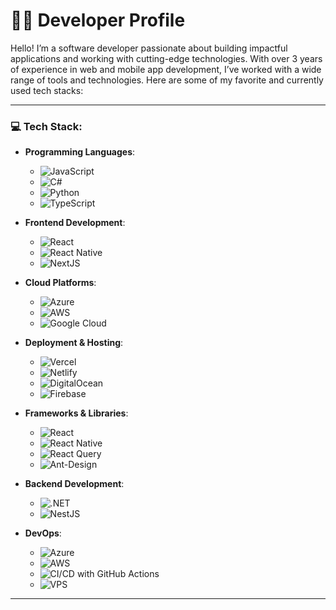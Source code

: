 # 👨‍💻 **Developer Profile**

Hello! I’m a software developer passionate about building impactful applications and working with cutting-edge technologies. With over 3 years of experience in web and mobile app development, I’ve worked with a wide range of tools and technologies. Here are some of my favorite and currently used tech stacks:

---

### 💻 **Tech Stack**:

- **Programming Languages**:
  - ![JavaScript](https://img.shields.io/badge/javascript-%23323330.svg?style=for-the-badge&logo=javascript&logoColor=%23F7DF1E)
  - ![C#](https://img.shields.io/badge/c%23-%23239120.svg?style=for-the-badge&logo=csharp&logoColor=white)
  - ![Python](https://img.shields.io/badge/python-3670A0?style=for-the-badge&logo=python&logoColor=ffdd54)
  - ![TypeScript](https://img.shields.io/badge/typescript-%23007ACC.svg?style=for-the-badge&logo=typescript&logoColor=white)

- **Frontend Development**:
  - ![React](https://img.shields.io/badge/react-%2320232a.svg?style=for-the-badge&logo=react&logoColor=%2361DAFB)
  - ![React Native](https://img.shields.io/badge/react_native-%2320232a.svg?style=for-the-badge&logo=react&logoColor=%2361DAFB)
  - ![NextJS](https://img.shields.io/badge/Next.js-%23000000.svg?style=for-the-badge&logo=nextdotjs&logoColor=white)

- **Cloud Platforms**:
  - ![Azure](https://img.shields.io/badge/azure-%230072C6.svg?style=for-the-badge&logo=microsoftazure&logoColor=white)
  - ![AWS](https://img.shields.io/badge/AWS-%23FF9900.svg?style=for-the-badge&logo=amazon-aws&logoColor=white)
  - ![Google Cloud](https://img.shields.io/badge/GoogleCloud-%234285F4.svg?style=for-the-badge&logo=google-cloud&logoColor=white)

- **Deployment & Hosting**:
  - ![Vercel](https://img.shields.io/badge/vercel-%23000000.svg?style=for-the-badge&logo=vercel&logoColor=white)
  - ![Netlify](https://img.shields.io/badge/netlify-%23000000.svg?style=for-the-badge&logo=netlify&logoColor=#00C7B7)
  - ![DigitalOcean](https://img.shields.io/badge/DigitalOcean-%230167ff.svg?style=for-the-badge&logo=digitalOcean&logoColor=white)
  - ![Firebase](https://img.shields.io/badge/firebase-%23039BE5.svg?style=for-the-badge&logo=firebase)

- **Frameworks & Libraries**:
  - ![React](https://img.shields.io/badge/react-%2320232a.svg?style=for-the-badge&logo=react&logoColor=%2361DAFB)
  - ![React Native](https://img.shields.io/badge/react_native-%2320232a.svg?style=for-the-badge&logo=react&logoColor=%2361DAFB)
  - ![React Query](https://img.shields.io/badge/-React%20Query-FF4154?style=for-the-badge&logo=react%20query&logoColor=white)
  - ![Ant-Design](https://img.shields.io/badge/-AntDesign-%230170FE?style=for-the-badge&logo=ant-design&logoColor=white)

- **Backend Development**:
  - ![.NET](https://img.shields.io/badge/.NET-5C2D91?style=for-the-badge&logo=.net&logoColor=white)
  - ![NestJS](https://img.shields.io/badge/NestJS-%23E0234E.svg?style=for-the-badge&logo=nestjs&logoColor=white)

- **DevOps**:
  - ![Azure](https://img.shields.io/badge/azure-%230072C6.svg?style=for-the-badge&logo=microsoftazure&logoColor=white)
  - ![AWS](https://img.shields.io/badge/AWS-%23FF9900.svg?style=for-the-badge&logo=amazon-aws&logoColor=white)
  - ![CI/CD with GitHub Actions](https://img.shields.io/badge/GitHub_Actions-%23121011.svg?style=for-the-badge&logo=github-actions&logoColor=white)
  - ![VPS](https://img.shields.io/badge/VPS-%23000000.svg?style=for-the-badge&logo=linux&logoColor=white)

---
